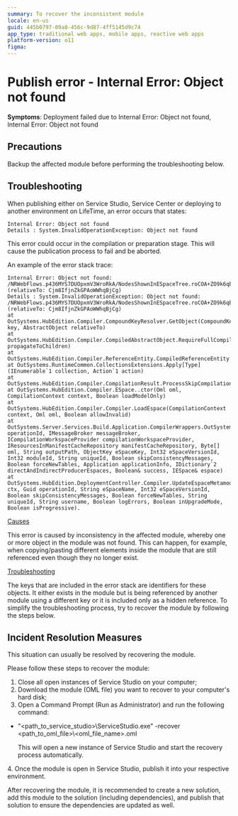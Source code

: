```yaml
---
summary: To recover the inconsistent module
locale: en-us
guid: 445b0797-09a8-456c-9d87-4ff5145d9c74
app_type: traditional web apps, mobile apps, reactive web apps
platform-version: o11
figma:
---
```


# Publish error - Internal Error: Object not found

<p><strong>Symptoms</strong>: Deployment failed due to Internal Error: Object not found, Internal Error: Object not found</p>

<h2>Precautions</h2>

<p>Backup the affected module before performing the troubleshooting below.</p>

<h2>Troubleshooting</h2>

<p>When publishing either on Service Studio, Service Center or deploying to another environment on LifeTime, an error occurs that states:</p>

```
Internal Error: Object not found
Details : System.InvalidOperationException: Object not found
```

<p>This error could occur in the compilation or preparation stage. This will cause the publication process to fail and be aborted.</p>

<p>An example of the error stack trace:</p>

```
Internal Error: Object not found: /NRWebFlows.p436MYS7DUOpxmV3WroRkA/NodesShownInESpaceTree.roCOA+ZO9k6qbJGpIJoP8w (relativeTo: Cjm8IfjnZkGPAoWWhqBjCg)
Details : System.InvalidOperationException: Object not found: /NRWebFlows.p436MYS7DUOpxmV3WroRkA/NodesShownInESpaceTree.roCOA+ZO9k6qbJGpIJoP8w (relativeTo: Cjm8IfjnZkGPAoWWhqBjCg)
at OutSystems.HubEdition.Compiler.CompoundKeyResolver.GetObject(CompoundKey key, AbstractObject relativeTo) 
at OutSystems.HubEdition.Compiler.CompiledAbstractObject.RequireFullCompilationOnReferers(Boolean propagateToChildren) 
at OutSystems.HubEdition.Compiler.ReferenceEntity.CompiledReferenceEntity.ProcessSkipCompilationRules() 
at OutSystems.RuntimeCommon.CollectionsExtensions.Apply[Type](IEnumerable`1 collection, Action`1 action) 
at OutSystems.HubEdition.Compiler.CompilationResult.ProcessSkipCompilationRules() 
at OutSystems.HubEdition.Compiler.ESpace..ctor(Oml oml, CompilationContext context, Boolean loadModelOnly) 
at OutSystems.HubEdition.Compiler.Compiler.LoadEspace(CompilationContext context, Oml oml, Boolean allowInvalid) 
at OutSystems.Server.Services.Build.Application.CompilerWrappers.OutSystemsCompilerWrapper.LoadEspaceForMetamodelOperations(Guid operationId, IMessageBroker messageBroker, ICompilationWorkspaceProvider compilationWorkspaceProvider, IResourcesInManifestCacheRepository manifestCacheRepository, Byte[] oml, String outputPath, ObjectKey eSpaceKey, Int32 eSpaceVersionId, Int32 moduleId, String uniqueId, Boolean skipConsistencyMessages, Boolean forceNewTables, Application applicationInfo, IDictionary`2 directAndIndirectProducerEspaces, Boolean& success, IESpace& espace) 
at OutSystems.HubEdition.DeploymentController.Compiler.UpdateEspaceMetamodel(ICompilerContext ctx, Guid operationId, String eSpaceName, Int32 eSpaceVersionId, Boolean skipConsistencyMessages, Boolean forceNewTables, String uniqueId, String username, Boolean logErrors, Boolean inUpgradeMode, Boolean isProgressive).
```

<p><u>Causes</u></p>

<p>This error is caused by inconsistency in the affected module, whereby one or more object in the module was not found. This can happen, for example, when copying/pasting different elements inside the module that are still referenced even though they no longer exist. </p>

<p><u>Troubleshooting</u></p>

<p>The keys that are included in the error stack are identifiers for these objects. It either exists in the module but is being referenced by another module using a different key or it is included only as a hidden reference. To simplify the troubleshooting process, try to recover the module by following the steps below. </p>

<h2>Incident Resolution Measures</h2>

<p>This situation can usually be resolved by recovering the module. </p>

<p>Please follow these steps to recover the module:</p>

<ol>
<li>Close all open instances of Service Studio on your computer;</li>
<li>Download the module (OML file) you want to recover to your computer's hard disk;</li>
<li>Open a Command Prompt (Run as Administrator) and run the following command:</li>
</ol>

<ul>
<li>
<div>
<p>    "&lt;path_to_service_studio&gt;\ServiceStudio.exe" -recover &lt;path_to_oml_file&gt;\&lt;oml_file_name&gt;.oml</p>
</div>

<p>       This will open a new instance of Service Studio and start the recovery process automatically.</p>
</li>
</ul>

<p>      4. Once the module is open in Service Studio, publish it into your respective environment.</p>

<p>After recovering the module, it is recommended to create a new solution, add this module to the solution (including dependencies), and publish that solution to ensure the dependencies are updated as well.</p>
